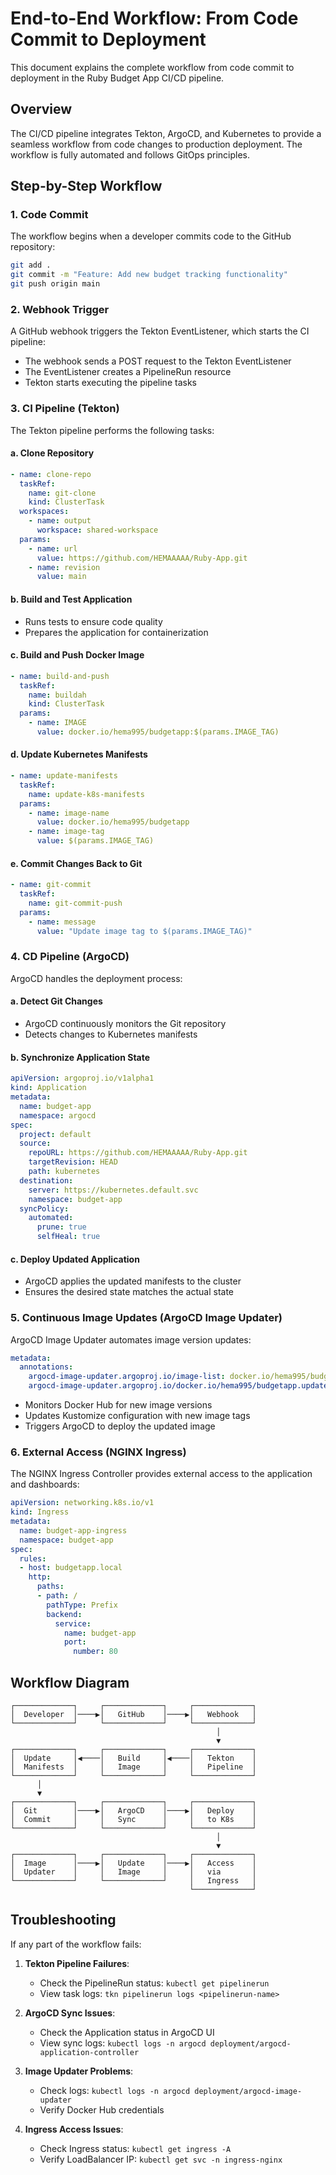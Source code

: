 # End-to-End Workflow: From Code Commit to Deployment

This document explains the complete workflow from code commit to deployment in the Ruby Budget App CI/CD pipeline.

## Overview

The CI/CD pipeline integrates Tekton, ArgoCD, and Kubernetes to provide a seamless workflow from code changes to production deployment. The workflow is fully automated and follows GitOps principles.

## Step-by-Step Workflow

### 1. Code Commit

The workflow begins when a developer commits code to the GitHub repository:

```bash
git add .
git commit -m "Feature: Add new budget tracking functionality"
git push origin main
```

### 2. Webhook Trigger

A GitHub webhook triggers the Tekton EventListener, which starts the CI pipeline:

- The webhook sends a POST request to the Tekton EventListener
- The EventListener creates a PipelineRun resource
- Tekton starts executing the pipeline tasks

### 3. CI Pipeline (Tekton)

The Tekton pipeline performs the following tasks:

#### a. Clone Repository
```yaml
- name: clone-repo
  taskRef:
    name: git-clone
    kind: ClusterTask
  workspaces:
    - name: output
      workspace: shared-workspace
  params:
    - name: url
      value: https://github.com/HEMAAAAA/Ruby-App.git
    - name: revision
      value: main
```

#### b. Build and Test Application
- Runs tests to ensure code quality
- Prepares the application for containerization

#### c. Build and Push Docker Image
```yaml
- name: build-and-push
  taskRef:
    name: buildah
    kind: ClusterTask
  params:
    - name: IMAGE
      value: docker.io/hema995/budgetapp:$(params.IMAGE_TAG)
```

#### d. Update Kubernetes Manifests
```yaml
- name: update-manifests
  taskRef:
    name: update-k8s-manifests
  params:
    - name: image-name
      value: docker.io/hema995/budgetapp
    - name: image-tag
      value: $(params.IMAGE_TAG)
```

#### e. Commit Changes Back to Git
```yaml
- name: git-commit
  taskRef:
    name: git-commit-push
  params:
    - name: message
      value: "Update image tag to $(params.IMAGE_TAG)"
```

### 4. CD Pipeline (ArgoCD)

ArgoCD handles the deployment process:

#### a. Detect Git Changes
- ArgoCD continuously monitors the Git repository
- Detects changes to Kubernetes manifests

#### b. Synchronize Application State
```yaml
apiVersion: argoproj.io/v1alpha1
kind: Application
metadata:
  name: budget-app
  namespace: argocd
spec:
  project: default
  source:
    repoURL: https://github.com/HEMAAAAA/Ruby-App.git
    targetRevision: HEAD
    path: kubernetes
  destination:
    server: https://kubernetes.default.svc
    namespace: budget-app
  syncPolicy:
    automated:
      prune: true
      selfHeal: true
```

#### c. Deploy Updated Application
- ArgoCD applies the updated manifests to the cluster
- Ensures the desired state matches the actual state

### 5. Continuous Image Updates (ArgoCD Image Updater)

ArgoCD Image Updater automates image version updates:

```yaml
metadata:
  annotations:
    argocd-image-updater.argoproj.io/image-list: docker.io/hema995/budgetapp
    argocd-image-updater.argoproj.io/docker.io/hema995/budgetapp.update-strategy: semver
```

- Monitors Docker Hub for new image versions
- Updates Kustomize configuration with new image tags
- Triggers ArgoCD to deploy the updated image

### 6. External Access (NGINX Ingress)

The NGINX Ingress Controller provides external access to the application and dashboards:

```yaml
apiVersion: networking.k8s.io/v1
kind: Ingress
metadata:
  name: budget-app-ingress
  namespace: budget-app
spec:
  rules:
  - host: budgetapp.local
    http:
      paths:
      - path: /
        pathType: Prefix
        backend:
          service:
            name: budget-app
            port:
              number: 80
```

## Workflow Diagram

```
┌─────────────┐     ┌─────────────┐     ┌─────────────┐
│  Developer  │────▶│   GitHub    │────▶│   Webhook   │
└─────────────┘     └─────────────┘     └─────────────┘
                                              │
                                              ▼
┌─────────────┐     ┌─────────────┐     ┌─────────────┐
│  Update     │◀────│   Build     │◀────│   Tekton    │
│  Manifests  │     │   Image     │     │   Pipeline  │
└─────────────┘     └─────────────┘     └─────────────┘
      │                                       
      ▼                                       
┌─────────────┐     ┌─────────────┐     ┌─────────────┐
│  Git        │────▶│   ArgoCD    │────▶│   Deploy    │
│  Commit     │     │   Sync      │     │   to K8s    │
└─────────────┘     └─────────────┘     └─────────────┘
                                              │
                                              ▼
┌─────────────┐     ┌─────────────┐     ┌─────────────┐
│  Image      │────▶│   Update    │────▶│   Access    │
│  Updater    │     │   Image     │     │   via       │
└─────────────┘     └─────────────┘     │   Ingress   │
                                        └─────────────┘
```

## Troubleshooting

If any part of the workflow fails:

1. **Tekton Pipeline Failures**:
   - Check the PipelineRun status: `kubectl get pipelinerun`
   - View task logs: `tkn pipelinerun logs <pipelinerun-name>`

2. **ArgoCD Sync Issues**:
   - Check the Application status in ArgoCD UI
   - View sync logs: `kubectl logs -n argocd deployment/argocd-application-controller`

3. **Image Updater Problems**:
   - Check logs: `kubectl logs -n argocd deployment/argocd-image-updater`
   - Verify Docker Hub credentials

4. **Ingress Access Issues**:
   - Check Ingress status: `kubectl get ingress -A`
   - Verify LoadBalancer IP: `kubectl get svc -n ingress-nginx`